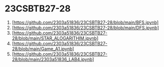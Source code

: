 # 23CSBTB27-28
1. [https://github.com/2303a51836/23CSBTB27-28/blob/main/BFS.ipynb]
2. [https://github.com/2303a51836/23CSBTB27-28/blob/main/DFS.ipynb]
3. [https://github.com/2303a51836/23CSBTB27-28/blob/main/STAR_ALOGARITHIM.ipynb]
4. [https://github.com/2303a51836/23CSBTB27-28/blob/main/Game_A1.ipynb]
5. [https://github.com/2303a51836/23CSBTB27-28/blob/main/2303a51836_LAB4.ipynb]
